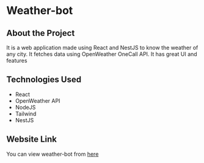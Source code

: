 # Weather-bot

## About the Project
It is a web application made using React and NestJS to know the weather of any city. It fetches data using OpenWeather OneCall API. It has great UI and features

## Technologies Used
* React
* OpenWeather API
* NodeJS
* Tailwind
* NestJS

## Website Link
You can view weather-bot from [here](https://telebot-front-8w71.vercel.app/)
